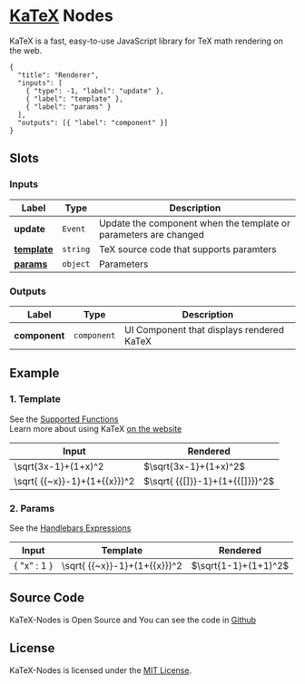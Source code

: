 # [KaTeX](https://github.com/KaTeX/KaTeX) Nodes

KaTeX is a fast, easy-to-use JavaScript library for TeX math rendering on the web.

```litegraph
{
  "title": "Renderer",
  "inputs": [
    { "type": -1, "label": "update" },
    { "label": "template" },
    { "label": "params" }
  ],
  "outputs": [{ "label": "component" }]
}
```

## Slots

### Inputs

| Label                       | Type   | Description                                                      |
| --------------------------- | ------ | ---------------------------------------------------------------- |
| **update**                  | `Event`  | Update the component when the template or parameters are changed |
| [**template**](#1-template) | `string` | TeX source code that supports paramters                          |
| [**params**](#2-params)     | `object` | Parameters                                                       |

### Outputs

| Label         | Type      | Description                               |
| ------------- | --------- | ----------------------------------------- |
| **component** | `component` | UI Component that displays rendered KaTeX |

## Example

### 1. Template

See the [Supported Functions](https://katex.org/docs/supported)  
Learn more about using KaTeX [on the website](https://katex.org)

| Input                        | Rendered                        |
| ---------------------------- | ------------------------------- |
| \sqrt{3x-1}+(1+x)^2          | $\sqrt{3x-1}+(1+x)^2$           |
| \sqrt{ {{~x}}-1}+(1+{{x}})^2 | $\sqrt{ {{[]}}-1}+(1+{{[]}})^2$ |

### 2. Params

See the [Handlebars Expressions](https://handlebarsjs.com/guide/expressions.html)

| Input       | Template                     | Rendered             |
| ----------- | ---------------------------- | -------------------- |
| { "x" : 1 } | \sqrt{ {{~x}}-1}+(1+{{x}})^2 | $\sqrt{1-1}+(1+1)^2$ |


## Source Code

KaTeX-Nodes is Open Source and You can see the code in [Github](https://github.com/DesingExpress/KaTeX-Nodes.git)
## License

KaTeX-Nodes is licensed under the [MIT License](https://opensource.org/licenses/MIT).
